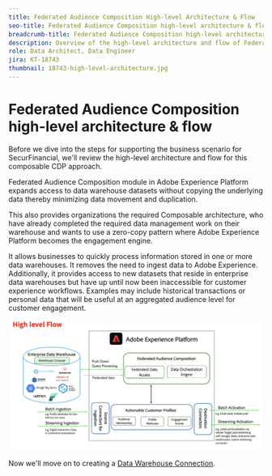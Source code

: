 ```yaml
---
title: Federated Audience Composition High-level Architecture & Flow
seo-title: Federated Audience Composition high-level architecture & flow | Engage with audiences directly from your data warehouse using Federated Audience Composition
breadcrumb-title: Federated Audience Composition high-level architecture & flow
description: Overview of the high-level architecture and flow of Federated Audience Composition.
role: Data Architect, Data Engineer
jira: KT-18743
thumbnail: 18743-high-level-architecture.jpg
---
```


# Federated Audience Composition high-level architecture & flow

Before we dive into the steps for supporting the business scenario for SecurFinancial, we'll review the high-level architecture and flow for this composable CDP approach.

Federated Audience Composition module in Adobe Experience Platform expands access to data warehouse datasets without copying the underlying data thereby minimizing data movement and duplication. 

This also provides organizations the required Composable architecture, who have already completed the required data management work on their warehouse and wants to use a zero-copy pattern where Adobe Experience Platform becomes the engagement engine.

It allows businesses to quickly process information stored in one or more data warehouses. It removes the need to ingest data to Adobe Experience. Additionally, it provides access to new datasets that reside in enterprise data warehouses but have up until now been inaccessible for customer experience workflows. Examples may include historical transactions or personal data that will be useful at an aggregated audience level for customer engagement.

![fac-architecture](assets/fac-architecture.png)

Now we'll move on to creating a [Data Warehouse Connection](data-warehouse-connection.md).
 